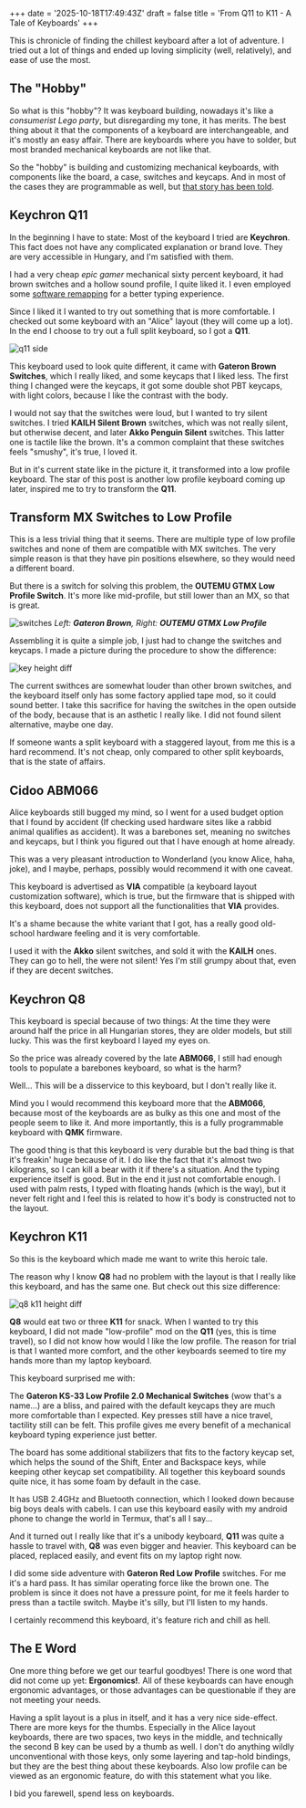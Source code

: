 +++
date = '2025-10-18T17:49:43Z'
draft = false
title = 'From Q11 to K11 - A Tale of Keyboards'
+++

This is chronicle of finding the chillest keyboard after a lot of adventure. I tried out a lot of things and ended up loving simplicity (well, relatively), and ease of use the most.

## The "Hobby"

So what is this "hobby"? It was keyboard building, nowadays it's like a _consumerist Lego party_, but disregarding my tone, it has merits. The best thing about it that the components of a keyboard are interchangeable, and it's mostly an easy affair. There are keyboards where you have to solder, but most branded mechanical keyboards are not like that.

So the "hobby" is building and customizing mechanical keyboards, with components like the board, a case, switches and keycaps. And in most of the cases they are programmable as well, but [that story has been told](/posts/create-custom-keyboard-layout-with-qmk-for-no-reason).

## Keychron Q11

In the beginning I have to state: Most of the keyboard I tried are **Keychron**. This fact does not have any complicated explanation or brand love. They are very accessible in Hungary, and I'm satisfied with them.

I had a very cheap _epic gamer_ mechanical sixty percent keyboard, it had brown switches and a hollow sound profile, I quite liked it. I even employed some [software remapping](/posts/making-a-better-keyboard-layout) for a better typing experience.

Since I liked it I wanted to try out something that is more comfortable. I checked out some keyboard with an "Alice" layout (they will come up a lot). In the end I choose to try out a full split keyboard, so I got a **Q11**.

![q11 side](q11-side.png)

This keyboard used to look quite different, it came with **Gateron Brown Switches**, which I really liked, and some keycaps that I liked less. The first thing I changed were the keycaps, it got some double shot PBT keycaps, with light colors, because I like the contrast with the body.

I would not say that the switches were loud, but I wanted to try silent switches. I tried **KAILH Silent Brown** switches, which was not really silent, but otherwise decent, and later **Akko Penguin Silent** switches. This latter one is tactile like the brown. It's a common complaint that these switches feels "smushy", it's true, I loved it.

But in it's current state like in the picture it, it transformed into a low profile keyboard. The star of this post is another low profile keyboard coming up later, inspired me to try to transform the **Q11**.

## Transform MX Switches to Low Profile

This is a less trivial thing that it seems. There are multiple type of low profile switches and none of them are compatible with MX switches. The very simple reason is that they have pin positions elsewhere, so they would need a different board.

But there is a switch for solving this problem, the **OUTEMU GTMX Low Profile Switch**. It's more like mid-profile, but still lower than an MX, so that is great.

![switches](switches.png)
_Left: **Gateron Brown**, Right: **OUTEMU GTMX Low Profile**_

Assembling it is quite a simple job, I just had to change the switches and keycaps. I made a picture during the procedure to show the difference:

![key height diff](key-height-diff.png)

The current swithces are somewhat louder than other brown switches, and the keyboard itself only has some factory applied tape mod, so it could sound better. I take this sacrifice for having the switches in the open outside of the body, because that is an asthetic I really like. I did not found silent alternative, maybe one day.

If someone wants a split keyboard with a staggered layout, from me this is a hard recommend. It's not cheap, only compared to other split keyboards, that is the state of affairs.

## Cidoo ABM066

Alice keyboards still bugged my mind, so I went for a used budget option that I found by accident (If checking used hardware sites like a rabbid animal qualifies as accident). It was a barebones set, meaning no switches and keycaps, but I think you figured out that I have enough at home already.

This was a very pleasant introduction to Wonderland (you know Alice, haha, joke), and I maybe, perhaps, possibly would recommend it with one caveat.

This keyboard is advertised as **VIA** compatible (a keyboard layout customization software), which is true, but the firmware that is shipped with this keyboard, does not support all the functionalities that **VIA** provides.

It's a shame because the white variant that I got, has a really good old-school hardware feeling and it is very comfortable.

I used it with the **Akko** silent switches, and sold it with the **KAILH** ones. They can go to hell, the were not silent! Yes I'm still grumpy about that, even if they are decent switches.

## Keychron Q8

This keyboard is special because of two things: At the time they were around half the price in all Hungarian stores, they are older models, but still lucky. This was the first keyboard I layed my eyes on.

So the price was already covered by the late **ABM066**, I still had enough tools to populate a barebones keyboard, so what is the harm?

Well... This will be a disservice to this keyboard, but I don't really like it. 

Mind you I would recommend this keyboard more that the **ABM066**, because most of the keyboards are as bulky as this one and most of the people seem to like it. And more importantly, this is a fully programmable keyboard with **QMK** firmware.

The good thing is that this keyboard is very durable but the bad thing is that it's freakin' huge because of it. I do like the fact that it's almost two kilograms, so I can kill a bear with it if there's a situation. And the typing experience itself is good. But in the end it just not comfortable enough. I used with palm rests, I typed with floating hands (which is the way), but it never felt right and I feel this is related to how it's body is constructed not to the layout.

## Keychron K11

So this is the keyboard which made me want to write this heroic tale.

The reason why I know **Q8** had no problem with the layout is that I really like this keyboard, and has the same one. But check out this size difference:

![q8 k11 height diff](q8-k11-diff.png)

**Q8** would eat two or three **K11** for snack. When I wanted to try this keyboard, I did not made "low-profile" mod on the **Q11** (yes, this is time travel), so I did not know how would I like the low profile. The reason for trial is that I wanted more comfort, and the other keyboards seemed to tire my hands more than my laptop keyboard.

This keyboard surprised me with:

The **Gateron KS-33 Low Profile 2.0 Mechanical Switches** (wow that's a name...) are a bliss, and paired with the default keycaps they are much more comfortable than I expected. Key presses still have a nice travel, tactility still can be felt. This profile gives me every benefit of a mechanical keyboard typing experience just better.

The board has some additional stabilizers that fits to the factory keycap set, which helps the sound of the Shift, Enter and Backspace keys, while keeping other keycap set compatibility. All together this keyboard sounds quite nice, it has some foam by default in the case.

It has USB 2.4GHz and Bluetooth connection, which I looked down because big boys deals with cabels. I can use this keyboard easily with my android phone to change the world in Termux, that's all I say...

And it turned out I really like that it's a unibody keyboard, **Q11** was quite a hassle to travel with, **Q8** was even bigger and heavier. This keyboard can be placed, replaced easily, and event fits on my laptop right now.

I did some side adventure with **Gateron Red Low Profile** switches. For me it's a hard pass. It has similar operating force like the brown one. The problem is since it does not have a pressure point, for me it feels harder to press than a tactile switch. Maybe it's silly, but I'll listen to my hands.

I certainly recommend this keyboard, it's feature rich and chill as hell.

## The E Word

One more thing before we get our tearful goodbyes! There is one word that did not come up yet: **Ergonomics!**. All of these keyboards can have enough ergonomic advantages, or those advantages can be questionable if they are not meeting your needs.

Having a split layout is a plus in itself, and it has a very nice side-effect. There are more keys for the thumbs. Especially in the Alice layout keyboards, there are two spaces, two keys in the middle, and technically the second B key can be used by a thumb as well. I don't do anything wildly unconventional with those keys, only some layering and tap-hold bindings, but they are the best thing about these keyboards. Also low profile can be viewed as an ergonomic feature, do with this statement what you like.

I bid you farewell, spend less on keyboards.
